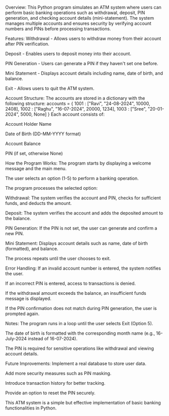 Overview:
This Python program simulates an ATM system where users can perform basic banking operations such as withdrawal, deposit, PIN generation, and checking account details (mini-statement). The system manages multiple accounts and ensures security by verifying account numbers and PINs before processing transactions.



Features:
Withdrawal - Allows users to withdraw money from their account after PIN verification.

Deposit - Enables users to deposit money into their account.

PIN Generation - Users can generate a PIN if they haven't set one before.

Mini Statement - Displays account details including name, date of birth, and balance.

Exit - Allows users to quit the ATM system.



Account Structure:
The accounts are stored in a dictionary with the following structure:
accounts = {
    1001 : ["Ravi", "24-08-2024", 10000, 2408],
    1002 : ["Raghu", "16-07-2024", 20000, 1234],
    1003 : ["Sree", "20-01-2024", 5000, None]
}
Each account consists of:

Account Holder Name

Date of Birth (DD-MM-YYYY format)

Account Balance

PIN (if set, otherwise None)



How the Program Works:
The program starts by displaying a welcome message and the main menu.

The user selects an option (1-5) to perform a banking operation.

The program processes the selected option:

Withdrawal: The system verifies the account and PIN, checks for sufficient funds, and deducts the amount.

Deposit: The system verifies the account and adds the deposited amount to the balance.

PIN Generation: If the PIN is not set, the user can generate and confirm a new PIN.

Mini Statement: Displays account details such as name, date of birth (formatted), and balance.

The process repeats until the user chooses to exit.

Error Handling:
If an invalid account number is entered, the system notifies the user.

If an incorrect PIN is entered, access to transactions is denied.

If the withdrawal amount exceeds the balance, an insufficient funds message is displayed.

If the PIN confirmation does not match during PIN generation, the user is prompted again.


Notes:
The program runs in a loop until the user selects Exit (Option 5).

The date of birth is formatted with the corresponding month name (e.g., 16-July-2024 instead of 16-07-2024).

The PIN is required for sensitive operations like withdrawal and viewing account details.


Future Improvements:
Implement a real database to store user data.

Add more security measures such as PIN masking.

Introduce transaction history for better tracking.

Provide an option to reset the PIN securely.

This ATM system is a simple but effective implementation of basic banking functionalities in Python.
